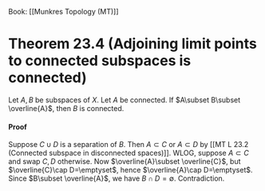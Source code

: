 Book: [[Munkres Topology (MT)]]
# Theorem 23.4 (Adjoining limit points to connected subspaces is connected)
Let $A,B$ be subspaces of $X$.
Let $A$ be connected.
If $A\subset B\subset \overline{A}$, then $B$ is connected.
#### Proof
Suppose $C\cup D$ is a separation of $B$.
Then $A\subset C$ or $A\subset D$ by [[MT L 23.2 (Connected subspace in disconnected spaces)]].
WLOG, suppose $A\subset C$ and swap $C,D$ otherwise.
Now $\overline{A}\subset \overline{C}$, but $\overline{C}\cap D=\emptyset$, hence $\overline{A}\cap D=\emptyset$.
Since $B\subset \overline{A}$, we have $B\cap D=\emptyset$. Contradiction.